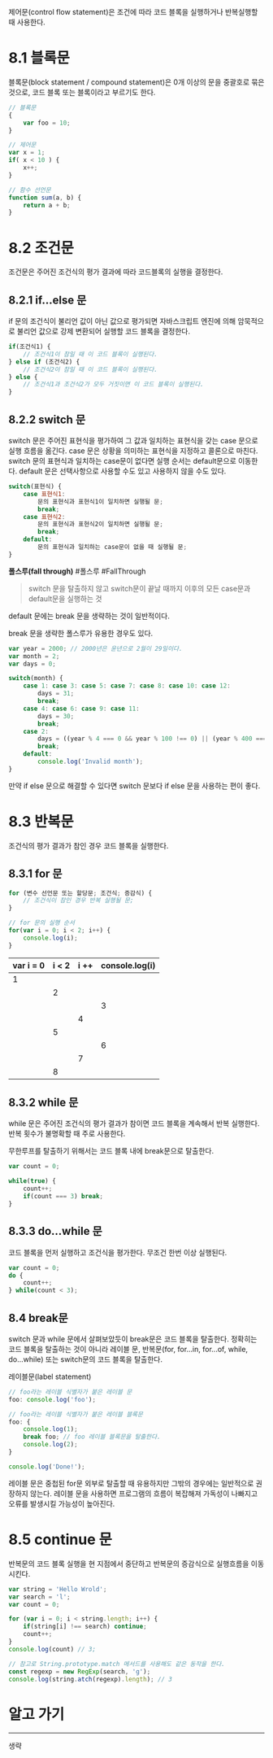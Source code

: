 
제어문(control flow statement)은 조건에 따라 코드 블록을 실행하거나 반복실행할 때 사용한다.

# 8.1 블록문
블록문(block statement / compound statement)은 0개 이상의 문을 중괄호로 묶은 것으로, 코드 블록 또는 블록이라고 부르기도 한다.

```js
// 블록문
{
	var foo = 10;
}

// 제어문
var x = 1;
if( x < 10 ) {
	x++;
}

// 함수 선언문
function sum(a, b) {
	return a + b;
}
```

# 8.2 조건문
조건문은 주어진 조건식의 평가 결과에 따라 코드블록의 실행을 결정한다.

## 8.2.1 if...else 문
if 문의 조건식이 불리언 값이 아닌 값으로 평가되면 자바스크립트 엔진에 의해 암묵적으로 불리언 값으로 강제 변환되어 실행할 코드 블록을 결정한다.

```js
if(조건식1) {
	// 조건식1이 참일 때 이 코드 블록이 실행된다.
} else if (조건식2) {
	// 조건식2이 참일 때 이 코드 블록이 실행된다.
} else {
	// 조건식1과 조건식2가 모두 거짓이면 이 코드 블록이 실행된다.
}
```

## 8.2.2 switch 문
switch 문은 주어진 표현식을 평가하여 그 값과 일치하는 표현식을 갖는 case 문으로 실행 흐름을 옮긴다.
case 문은 상황을 의미하는 표현식을 지정하고 콜론으로 마친다.
switch 문의 표현식과 일치하는 case문이 없다면 실행 순서는 default문으로 이동한다.
default 문은 선택사항으로 사용할 수도 있고 사용하지 않을 수도 있다.

```js
switch(표현식) {
	case 표현식1:
		문의 표현식과 표현식1이 일치하면 실행될 문;
		break;
	case 표현식2:
		문의 표현식과 표현식2이 일치하면 실행될 문;
		break;
	default:
		문의 표현식과 일치하는 case문이 없을 때 실행될 문;
}
```

**폴스루(fall through)**
#폴스루 #FallThrough
>switch 문을 탈출하지 않고 switch문이 끝날 때까지 이후의 모든 case문과 default문을 실행하는 것

default 문에는 break 문을 생략하는 것이 일반적이다.

break 문을 생략한 폴스루가 유용한 경우도 있다.
```js
var year = 2000; // 2000년은 윤년으로 2월이 29일이다.
var month = 2;
var days = 0;

switch(month) {
	case 1: case 3: case 5: case 7: case 8: case 10: case 12:
		days = 31;
		break;
	case 4: case 6: case 9: case 11:
		days = 30;
		break;
	case 2:
		days = ((year % 4 === 0 && year % 100 !== 0) || (year % 400 === 0)) ? 29 : 28;
		break;
	default:
		console.log('Invalid month');
}
```

만약 if else 문으로 해결할 수 있다면 switch 문보다 if else 문을 사용하는 편이 좋다.

# 8.3 반복문
조건식의 평가 결과가 참인 경우 코드 블록을 실행한다.

## 8.3.1 for 문

```js
for (변수 선언문 또는 할당문; 조건식; 증감식) {
	// 조건식이 참인 경우 반복 실행될 문;
}
```

```js
// for 문의 실행 순서
for(var i = 0; i < 2; i++) {
	console.log(i);
}
```

| var i = 0 | i < 2 | i ++ | console.log(i) |
| --------- | ----- | ---- | -------------- |
| 1         |       |      |                |
|           | 2     |      |                |
|           |       |      | 3              |
|           |       | 4    |                |
|           | 5     |      |                |
|           |       |      | 6              |
|           |       | 7    |                |
|           | 8     |      |                | 

## 8.3.2 while 문
while 문은 주어진 조건식의 평가 결과가 참이면 코드 블록을 계속해서 반복 실행한다.
반복 횟수가 불명확할 때 주로 사용한다.

무한루프를 탈출하기 위해서는 코드 블록 내에 break문으로 탈출한다.

```js
var count = 0;

while(true) {
	count++;
	if(count === 3) break;
}
```

## 8.3.3 do...while 문
코드 블록을 먼저 실행하고 조건식을 평가한다.
무조건 한번 이상 실행된다.

```js
var count = 0;
do {
	count++;
} while(count < 3);
```

## 8.4 break문
switch 문과 while 문에서 살펴보았듯이 break문은 코드 블록을 탈출한다.
정확히는 코드 블록을 탈출하는 것이 아니라 레이블 문, 반복문(for, for...in, for...of, while, do...while) 또는 switch문의 코드 블록을 탈출한다.

레이블문(label statement)

```js
// foo라는 레이블 식별자가 붙은 레이블 문
foo: console.log('foo');

// foo라는 레이블 식별자가 붙은 레이블 블록문
foo: {
	console.log(1);
	break foo; // foo 레이블 블록문을 탈출한다.
	console.log(2);
}

console.log('Done!');
```

레이블 문은 중첩된  for문 외부로 탈출할 때 유용하지만 그밖의 경우에는 일반적으로 권장하지 않는다.
레이블 문을 사용하면 프로그램의 흐름이 복잡해져 가독성이 나빠지고 오류를 발생시킬 가능성이 높아진다.

# 8.5 continue 문
반복문의 코드 블록 실행을 현 지점에서 중단하고 반복문의 증감식으로 실행흐름을 이동시킨다.
```js
var string = 'Hello Wrold';
var search = 'l';
var count = 0;

for (var i = 0; i < string.length; i++) {
	if(string[i] !== search) continue;
	count++;
}
console.log(count) // 3;
```

```js
// 참고로 String.prototype.match 메서드를 사용해도 같은 동작을 한다.
const regexp = new RegExp(search, 'g');
console.log(string.atch(regexp).length); // 3
```

# 알고 가기
---
생략
